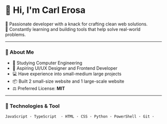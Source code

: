 # 👋 Hi, I'm Carl Erosa

🚀 Passionate developer with a knack for crafting clean web solutions.  
🧠 Constantly learning and building tools that help solve real-world problems.

---

### 🧾 About Me
- 🔭 Studying Computer Engineering
- 🧠 Aspiring UI/UX Designer and Frontend Developer
- 💻 Have experience into small-medium large projects
- 📦 Built 2 small-size website and 1 large-scale website
- ⚖️ Preferred License: **MIT**

---

### 🧠 Technologies & Tool
```bash
JavaScript · TypeScript  · HTML · CSS · Python · PowerShell · Git ·  
